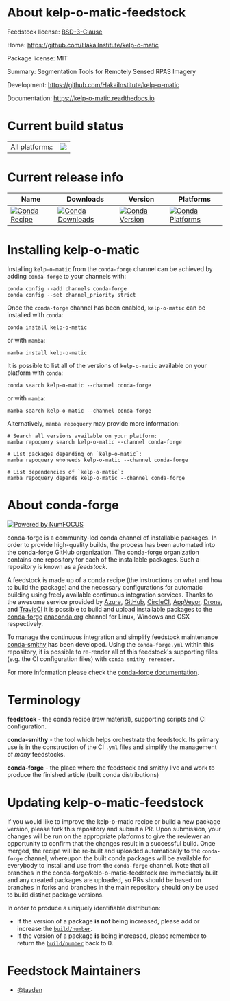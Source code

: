 About kelp-o-matic-feedstock
============================

Feedstock license: [BSD-3-Clause](https://github.com/conda-forge/kelp-o-matic-feedstock/blob/main/LICENSE.txt)

Home: https://github.com/HakaiInstitute/kelp-o-matic

Package license: MIT

Summary: Segmentation Tools for Remotely Sensed RPAS Imagery

Development: https://github.com/HakaiInstitute/kelp-o-matic

Documentation: https://kelp-o-matic.readthedocs.io

Current build status
====================


<table><tr><td>All platforms:</td>
    <td>
      <a href="https://dev.azure.com/conda-forge/feedstock-builds/_build/latest?definitionId=18662&branchName=main">
        <img src="https://dev.azure.com/conda-forge/feedstock-builds/_apis/build/status/kelp-o-matic-feedstock?branchName=main">
      </a>
    </td>
  </tr>
</table>

Current release info
====================

| Name | Downloads | Version | Platforms |
| --- | --- | --- | --- |
| [![Conda Recipe](https://img.shields.io/badge/recipe-kelp--o--matic-green.svg)](https://anaconda.org/conda-forge/kelp-o-matic) | [![Conda Downloads](https://img.shields.io/conda/dn/conda-forge/kelp-o-matic.svg)](https://anaconda.org/conda-forge/kelp-o-matic) | [![Conda Version](https://img.shields.io/conda/vn/conda-forge/kelp-o-matic.svg)](https://anaconda.org/conda-forge/kelp-o-matic) | [![Conda Platforms](https://img.shields.io/conda/pn/conda-forge/kelp-o-matic.svg)](https://anaconda.org/conda-forge/kelp-o-matic) |

Installing kelp-o-matic
=======================

Installing `kelp-o-matic` from the `conda-forge` channel can be achieved by adding `conda-forge` to your channels with:

```
conda config --add channels conda-forge
conda config --set channel_priority strict
```

Once the `conda-forge` channel has been enabled, `kelp-o-matic` can be installed with `conda`:

```
conda install kelp-o-matic
```

or with `mamba`:

```
mamba install kelp-o-matic
```

It is possible to list all of the versions of `kelp-o-matic` available on your platform with `conda`:

```
conda search kelp-o-matic --channel conda-forge
```

or with `mamba`:

```
mamba search kelp-o-matic --channel conda-forge
```

Alternatively, `mamba repoquery` may provide more information:

```
# Search all versions available on your platform:
mamba repoquery search kelp-o-matic --channel conda-forge

# List packages depending on `kelp-o-matic`:
mamba repoquery whoneeds kelp-o-matic --channel conda-forge

# List dependencies of `kelp-o-matic`:
mamba repoquery depends kelp-o-matic --channel conda-forge
```


About conda-forge
=================

[![Powered by
NumFOCUS](https://img.shields.io/badge/powered%20by-NumFOCUS-orange.svg?style=flat&colorA=E1523D&colorB=007D8A)](https://numfocus.org)

conda-forge is a community-led conda channel of installable packages.
In order to provide high-quality builds, the process has been automated into the
conda-forge GitHub organization. The conda-forge organization contains one repository
for each of the installable packages. Such a repository is known as a *feedstock*.

A feedstock is made up of a conda recipe (the instructions on what and how to build
the package) and the necessary configurations for automatic building using freely
available continuous integration services. Thanks to the awesome service provided by
[Azure](https://azure.microsoft.com/en-us/services/devops/), [GitHub](https://github.com/),
[CircleCI](https://circleci.com/), [AppVeyor](https://www.appveyor.com/),
[Drone](https://cloud.drone.io/welcome), and [TravisCI](https://travis-ci.com/)
it is possible to build and upload installable packages to the
[conda-forge](https://anaconda.org/conda-forge) [anaconda.org](https://anaconda.org/)
channel for Linux, Windows and OSX respectively.

To manage the continuous integration and simplify feedstock maintenance
[conda-smithy](https://github.com/conda-forge/conda-smithy) has been developed.
Using the ``conda-forge.yml`` within this repository, it is possible to re-render all of
this feedstock's supporting files (e.g. the CI configuration files) with ``conda smithy rerender``.

For more information please check the [conda-forge documentation](https://conda-forge.org/docs/).

Terminology
===========

**feedstock** - the conda recipe (raw material), supporting scripts and CI configuration.

**conda-smithy** - the tool which helps orchestrate the feedstock.
                   Its primary use is in the construction of the CI ``.yml`` files
                   and simplify the management of *many* feedstocks.

**conda-forge** - the place where the feedstock and smithy live and work to
                  produce the finished article (built conda distributions)


Updating kelp-o-matic-feedstock
===============================

If you would like to improve the kelp-o-matic recipe or build a new
package version, please fork this repository and submit a PR. Upon submission,
your changes will be run on the appropriate platforms to give the reviewer an
opportunity to confirm that the changes result in a successful build. Once
merged, the recipe will be re-built and uploaded automatically to the
`conda-forge` channel, whereupon the built conda packages will be available for
everybody to install and use from the `conda-forge` channel.
Note that all branches in the conda-forge/kelp-o-matic-feedstock are
immediately built and any created packages are uploaded, so PRs should be based
on branches in forks and branches in the main repository should only be used to
build distinct package versions.

In order to produce a uniquely identifiable distribution:
 * If the version of a package **is not** being increased, please add or increase
   the [``build/number``](https://docs.conda.io/projects/conda-build/en/latest/resources/define-metadata.html#build-number-and-string).
 * If the version of a package **is** being increased, please remember to return
   the [``build/number``](https://docs.conda.io/projects/conda-build/en/latest/resources/define-metadata.html#build-number-and-string)
   back to 0.

Feedstock Maintainers
=====================

* [@tayden](https://github.com/tayden/)

